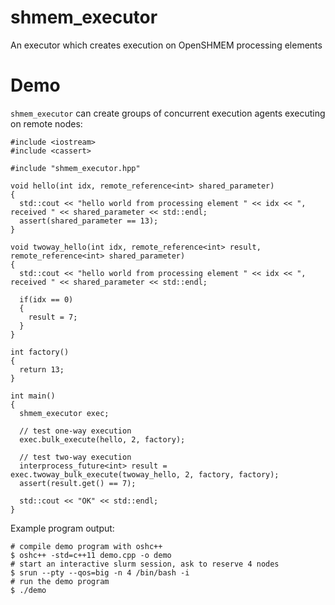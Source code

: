# shmem_executor
An executor which creates execution on OpenSHMEM processing elements

# Demo

`shmem_executor` can create groups of concurrent execution agents executing on remote nodes:

```
#include <iostream>
#include <cassert>

#include "shmem_executor.hpp"

void hello(int idx, remote_reference<int> shared_parameter)
{
  std::cout << "hello world from processing element " << idx << ", received " << shared_parameter << std::endl;
  assert(shared_parameter == 13);
}

void twoway_hello(int idx, remote_reference<int> result, remote_reference<int> shared_parameter)
{
  std::cout << "hello world from processing element " << idx << ", received " << shared_parameter << std::endl;

  if(idx == 0)
  {
    result = 7;
  }
}

int factory()
{
  return 13;
}

int main()
{
  shmem_executor exec;

  // test one-way execution
  exec.bulk_execute(hello, 2, factory);

  // test two-way execution
  interprocess_future<int> result = exec.twoway_bulk_execute(twoway_hello, 2, factory, factory);
  assert(result.get() == 7);

  std::cout << "OK" << std::endl;
}

```

Example program output:

```
# compile demo program with oshc++
$ oshc++ -std=c++11 demo.cpp -o demo
# start an interactive slurm session, ask to reserve 4 nodes
$ srun --pty --qos=big -n 4 /bin/bash -i
# run the demo program
$ ./demo
```

